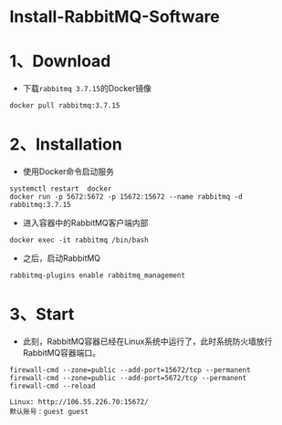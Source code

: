 # Install-RabbitMQ-Software

# 1、Download

- 下载`rabbitmq 3.7.15`的Docker镜像

```shell
docker pull rabbitmq:3.7.15
```

# 2、Installation

- 使用Docker命令启动服务

```
systemctl restart  docker
docker run -p 5672:5672 -p 15672:15672 --name rabbitmq -d rabbitmq:3.7.15
```

- 进入容器中的RabbitMQ客户端内部

```
docker exec -it rabbitmq /bin/bash
```

- 之后，启动RabbitMQ

```
rabbitmq-plugins enable rabbitmq_management
```

# 3、Start

- 此刻，RabbitMQ容器已经在Linux系统中运行了，此时系统防火墙放行 RabbitMQ容器端口。

```
firewall-cmd --zone=public --add-port=15672/tcp --permanent
firewall-cmd --zone=public --add-port=5672/tcp --permanent
firewall-cmd --reload
```

```
Linux: http://106.55.226.70:15672/
默认账号：guest guest
```


